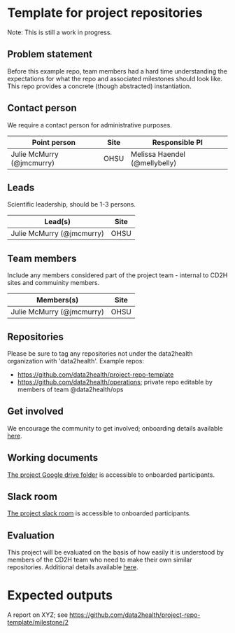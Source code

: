 # Template for project repositories

Note: This is still a work in progress.

## Problem statement
Before this example repo, team members had a hard time understanding the expectations for what the repo and associated milestones should look like. This repo provides a concrete (though abstracted) instantiation.

## Contact person

We require a contact person for administrative purposes. 

Point person | Site | Responsible PI
----------|--------------|---------------
Julie McMurry (@jmcmurry) | OHSU | Melissa Haendel (@mellybelly)

## Leads 

Scientific leadership, should be 1-3 persons. 

Lead(s) | Site
----------|--------------|
Julie McMurry (@jmcmurry) | OHSU

## Team members 

Include any members considered part of the project team - internal to CD2H sites and commuinity members.

Members(s) | Site
----------|--------------|
Julie McMurry (@jmcmurry) | OHSU

## Repositories

Please be sure to tag any repositories not under the data2health organization with 'data2health'.
Example repos:
- https://github.com/data2health/project-repo-template
- https://github.com/data2health/operations; private repo editable by members of team @data2health/ops

## Get involved
We encourage the community to get involved; onboarding details available [here](https://github.com/data2health/project-repo-template/blob/master/engagement.md).

## Working documents
[The project Google drive folder](https://drive.google.com/drive/u/0/folders/1vLp-H32KTNobiZF2cK82At90S6dVJNUf) is accessible to onboarded participants.

## Slack room
[The project slack room](https://cd2h.slack.com/messages/C9D9SQWEQ) is accessible to onboarded participants.

## Evaluation
This project will be evaluated on the basis of how easily it is understood by members of the CD2H team who need to make their own similar repositories. Additional details available [here](https://github.com/data2health/project-repo-template/blob/master/evaluation.md).

# Expected outputs
A report on XYZ; see https://github.com/data2health/project-repo-template/milestone/2
